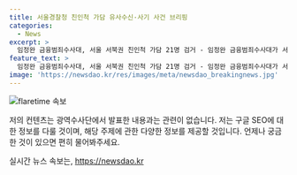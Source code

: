```yaml
---
title: 서울경찰청 친인척 가담 유사수신·사기 사건 브리핑
categories:
  - News
excerpt: >
  임정완 금융범죄수사대, 서울 서북권 친인척 가담 21명 검거 - 임정완 금융범죄수사대가 서울 서북권에서 친인척들이 가담한 유사수신과 사기 사건으로 21명을 검거하고 송치했다.
feature_text: >
  임정완 금융범죄수사대, 서울 서북권 친인척 가담 21명 검거 - 임정완 금융범죄수사대가 서울 서북권에서 친인척들이 가담한 유사수신과 사기 사건으로 21명을 검거하고 송치했다.
image: 'https://newsdao.kr/res/images/meta/newsdao_breakingnews.jpg'
---
```


<p><img src="https://newsdao.kr/res/images/meta/newsdao_breakingnews.jpg" alt="flaretime 속보" /></p>

<p>저의 컨텐츠는 광역수사단에서 발표한 내용과는 관련이 없습니다. 저는 구글 SEO에 대한 정보를 다룰 것이며, 해당 주제에 관한 다양한 정보를 제공할 것입니다. 언제나 궁금한 것이 있으면 편히 물어봐주세요.</p>
실시간 뉴스 속보는, <a href="https://newsdao.kr" rel="dofollow">https://newsdao.kr</a>


